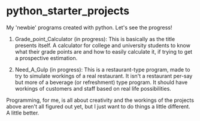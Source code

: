 # python_starter_projects
My 'newbie' programs created with python. Let's see the progress!

1. Grade_point_Calculator (in progress): This is basically as the title presents itself. 
A calculator for college and university students to know what their grade points are and how to easily calculate it, 
if trying to get a prospective estimation.

2. Need_A_Gulp (in progress): This is a restaurant-type program, made to try to simulate workings of a real restaurant.
It isn't a restaurant per-say but more of a beverage (or refreshment) type program. 
It should have workings of customers and staff based on real life possibilities. 

Programming, for me, is all about creativity and the workings of the projects above aren't all figured out yet,
but I just want to do things a little different. A little better.
